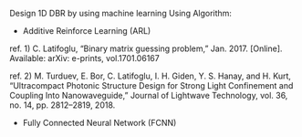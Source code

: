 Design 1D DBR by using machine learning
Using Algorithm:
- Additive Reinforce Learning (ARL)

ref. 1) C. Latifoglu, “Binary matrix guessing problem,” Jan. 2017. [Online]. Available: arXiv: e-prints, vol.1701.06167

ref. 2) M. Turduev, E. Bor, C. Latifoglu, I. H. Giden, Y. S. Hanay, and H. Kurt, “Ultracompact Photonic Structure Design for Strong Light Confinement and Coupling Into Nanowaveguide,” Journal of Lightwave Technology, vol. 36, no. 14, pp. 2812–2819, 2018. 

- Fully Connected Neural Network (FCNN)